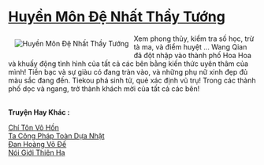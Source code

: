 <a href="https://truyenwiki.net/huyen-mon-de-nhat-thay-tuong.35256/" title="Huyền Môn Đệ Nhất Thầy Tướng"><h1>Huyền Môn Đệ Nhất Thầy Tướng</h1></a><div style="display:table"><img align="right" style="float: left; padding: 10px;" src="https://truyenwiki.net/a/img/str/src/35256.jpg" alt="Huyền Môn Đệ Nhất Thầy Tướng">Xem phong thủy, kiểm tra số học, trừ tà ma, và điểm huyệt ... Wang Qian đã đột nhập vào thành phố Hoa Hoa và khuấy động tình hình của tất cả các bên bằng kiến ​​thức uyên thâm của mình! Tiền bạc và sự giàu có đang tràn vào, và những phụ nữ xinh đẹp đủ màu sắc đang đến. Tiekou phá sinh tử, quẻ xác định vũ trụ! Trong các thành phố dọc và ngang, trở thành khách mời của tất cả các bên!</div><p><br><b>Truyện Hay Khác :</b></p><a href="https://truyenwiki.net/chi-ton-vo-hon.35255/" alt="Chí Tôn Võ Hồn">Chí Tôn Võ Hồn</a><br/><a href="https://github.com/nownovels/topcv/tree/master/truyenhay/35392" alt="Ta Công Pháp Toàn Dựa Nhặt">Ta Công Pháp Toàn Dựa Nhặt</a><br/><a href="https://github.com/nownovels/topcv/tree/master/truyenhay/36133" alt="Đan Hoàng Võ Đế">Đan Hoàng Võ Đế</a><br/><a href="https://github.com/nownovels/topcv/tree/master/truyenhay/35007" alt="Nói Giới Thiên Hạ">Nói Giới Thiên Hạ</a><br/>
